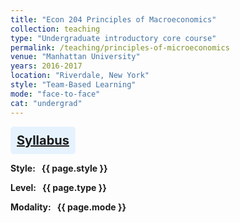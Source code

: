 ```yaml
---
title: "Econ 204 Principles of Macroeconomics"
collection: teaching
type: "Undergraduate introductory core course"
permalink: /teaching/principles-of-microeconomics
venue: "Manhattan University"
years: 2016-2017
location: "Riverdale, New York"
style: "Team-Based Learning"
mode: "face-to-face"
cat: "undergrad"
---
```

<!-- Google tag (gtag.js) -->
<script async src="https://www.googletagmanager.com/gtag/js?id=G-Q95WSVMDNZ"></script>
<script>
  window.dataLayer = window.dataLayer || [];
  function gtag(){dataLayer.push(arguments);}
  gtag('js', new Date());

  gtag('config', 'G-Q95WSVMDNZ');
</script>



<div style="background-color: #e6f3ff; padding: 10px; padding-left:10px; border-radius: 5px; text-align: center; font-weight: bold; font-size: 20px; color: #004080; display: inline-block;"> 
<a href="http://jimegon.github.io/files\Econ204-02-Macro-Spring2018.pdf" target="_blank">Syllabus</a> 
</div>

**<span class="bold-podcast">Style: </span>&nbsp;<span class="text-podcast"> {{ page.style }}</span>**

**<span class="bold-podcast">Level: </span>&nbsp;<span class="text-podcast"> {{ page.type }}</span>**

**<span class="bold-podcast">Modality: </span>&nbsp;<span class="text-podcast"> {{ page.mode }}</span>**

